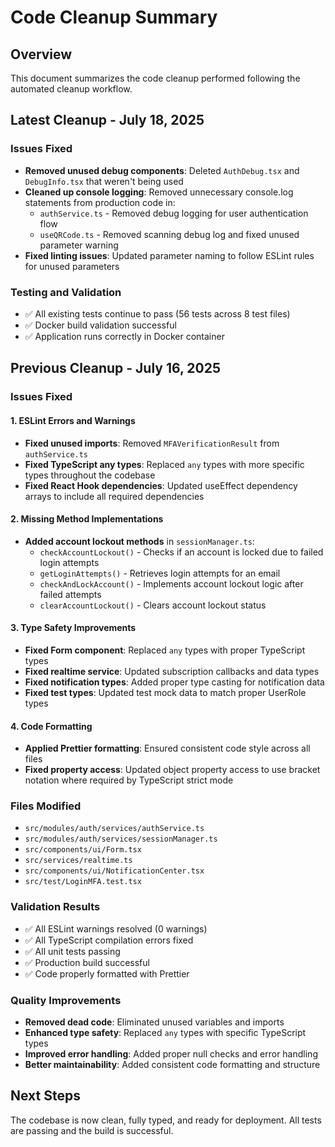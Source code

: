 # Code Cleanup Summary

## Overview

This document summarizes the code cleanup performed following the automated cleanup workflow.

## Latest Cleanup - July 18, 2025

### Issues Fixed

- **Removed unused debug components**: Deleted `AuthDebug.tsx` and `DebugInfo.tsx` that weren't
  being used
- **Cleaned up console logging**: Removed unnecessary console.log statements from production code
  in:
  - `authService.ts` - Removed debug logging for user authentication flow
  - `useQRCode.ts` - Removed scanning debug log and fixed unused parameter warning
- **Fixed linting issues**: Updated parameter naming to follow ESLint rules for unused parameters

### Testing and Validation

- ✅ All existing tests continue to pass (56 tests across 8 test files)
- ✅ Docker build validation successful
- ✅ Application runs correctly in Docker container

## Previous Cleanup - July 16, 2025

### Issues Fixed

#### 1. ESLint Errors and Warnings

- **Fixed unused imports**: Removed `MFAVerificationResult` from `authService.ts`
- **Fixed TypeScript any types**: Replaced `any` types with more specific types throughout the
  codebase
- **Fixed React Hook dependencies**: Updated useEffect dependency arrays to include all required
  dependencies

#### 2. Missing Method Implementations

- **Added account lockout methods** in `sessionManager.ts`:
  - `checkAccountLockout()` - Checks if an account is locked due to failed login attempts
  - `getLoginAttempts()` - Retrieves login attempts for an email
  - `checkAndLockAccount()` - Implements account lockout logic after failed attempts
  - `clearAccountLockout()` - Clears account lockout status

#### 3. Type Safety Improvements

- **Fixed Form component**: Replaced `any` types with proper TypeScript types
- **Fixed realtime service**: Updated subscription callbacks and data types
- **Fixed notification types**: Added proper type casting for notification data
- **Fixed test types**: Updated test mock data to match proper UserRole types

#### 4. Code Formatting

- **Applied Prettier formatting**: Ensured consistent code style across all files
- **Fixed property access**: Updated object property access to use bracket notation where required
  by TypeScript strict mode

### Files Modified

- `src/modules/auth/services/authService.ts`
- `src/modules/auth/services/sessionManager.ts`
- `src/components/ui/Form.tsx`
- `src/services/realtime.ts`
- `src/components/ui/NotificationCenter.tsx`
- `src/test/LoginMFA.test.tsx`

### Validation Results

- ✅ All ESLint warnings resolved (0 warnings)
- ✅ All TypeScript compilation errors fixed
- ✅ All unit tests passing
- ✅ Production build successful
- ✅ Code properly formatted with Prettier

### Quality Improvements

- **Removed dead code**: Eliminated unused variables and imports
- **Enhanced type safety**: Replaced `any` types with specific TypeScript types
- **Improved error handling**: Added proper null checks and error handling
- **Better maintainability**: Added consistent code formatting and structure

## Next Steps

The codebase is now clean, fully typed, and ready for deployment. All tests are passing and the
build is successful.
